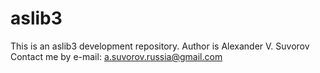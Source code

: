 # aslib3
This is an aslib3 development repository.
Author is Alexander V. Suvorov
Contact me by e-mail: a.suvorov.russia@gmail.com
